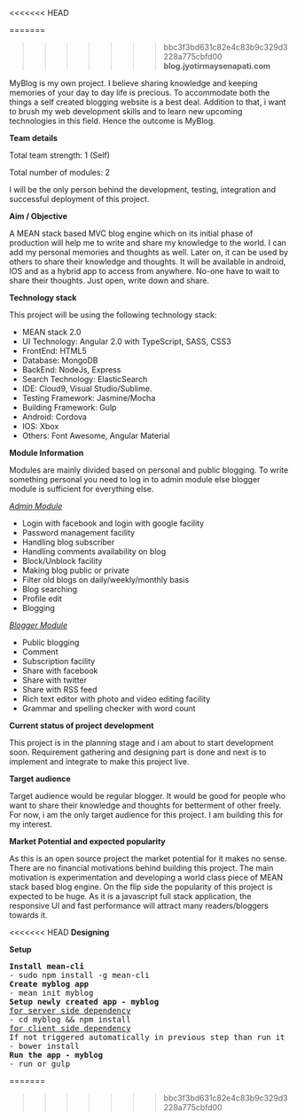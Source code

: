 <<<<<<< HEAD

=======
			   		                
>>>>>>> bbc3f3bd631c82e4c83b9c329d3228a775cbfd00
<b>blog.jyotirmaysenapati.com</b>

MyBlog is my own project. I believe sharing knowledge and keeping memories of your day to day life is precious. To accommodate both the things a self created blogging website is a best deal. 
Addition to that, i want to brush my web development skills and to learn new upcoming technologies in this field. Hence the outcome is MyBlog.

<b>Team details</b>

Total team strength: 1 (Self)

Total number of modules: 2

I will be the only person behind the development, testing, integration and successful deployment of this project.

<b>Aim / Objective</b>

A MEAN stack based MVC blog engine which on its initial phase of production will help me to write and share my knowledge to the world. I can add my personal memories and thoughts as well.
Later on, it can be used by others to share their knowledge and thoughts.
It will be available in android, IOS and as a hybrid app to access from anywhere. No-one have to wait to share their thoughts. Just open, write down and share.


<b>Technology stack </b>

This project will be using the following technology stack:

<ul>
<li>MEAN stack 2.0</li>
<li>UI Technology: Angular 2.0 with TypeScript, SASS, CSS3</li>
<li>FrontEnd: HTML5</li>
<li>Database: MongoDB</li>
<li>BackEnd: NodeJs, Express</li>
<li>Search Technology: ElasticSearch</li>
<li>IDE: Cloud9, Visual Studio/Sublime.</li>
<li>Testing Framework: Jasmine/Mocha</li>
<li>Building Framework: Gulp</li>
<li>Android: Cordova</li>
<li>IOS: Xbox</li>
<li>Others: Font Awesome, Angular Material</li>
</ul>

<b>Module Information</b>

Modules are mainly divided based on personal and public blogging. To write something personal you need to log in to admin module else blogger module is sufficient for everything else.

<i><u>Admin Module</u></i>

<ul>
<li>Login with facebook and login with google facility</li>
<li>Password management facility</li>
<li>Handling blog subscriber</li>
<li>Handling comments availability on blog</li>
<li>Block/Unblock facility</li>
<li>Making blog public or private</li>
<li>Filter old blogs on daily/weekly/monthly basis</li>
<li>Blog searching</li>
<li>Profile edit</li>
<li>Blogging</li>
</ul>

<i><u>Blogger Module</u></i>

<ul>
<li>Public blogging</li>
<li>Comment</li>
<li>Subscription facility</li>
<li>Share with facebook</li>
<li>Share with twitter</li>
<li>Share with RSS feed</li>
<li>Rich text editor with photo and video editing facility</li>
<li>Grammar and spelling checker with word count</li>
</ul>

<b>Current status of project development</b>

This project is in the planning stage and i am about to start development soon.
Requirement gathering and designing part is done and next is to implement and integrate to make this project live.

<b>Target audience</b>

Target audience would be regular blogger. It would be good for people who want to share their knowledge and thoughts for betterment of other freely.
For now, i am the only target audience for this project. I am building this for my interest.

<b>Market Potential and expected popularity</b>

As this is an open source project the market potential for it makes no sense. There are no financial motivations behind building this project. The main motivation is experimentation and developing a world class piece of MEAN stack based blog engine. 
On the flip side the popularity of this project is expected to be huge. As it is a javascript full stack application, the responsive UI and fast performance will attract many readers/bloggers towards it.

<<<<<<< HEAD
<b>Designing</b>

<b>Setup</b>

<pre>
<b>Install mean-cli</b>
- sudo npm install -g mean-cli
<b>Create myblog app</b>
- mean init myblog
<b>Setup newly created app - myblog</b>
<u>for server side dependency</u>
- cd myblog && npm install
<u>for client side dependency</u>
If not triggered automatically in previous step than run it manually.
- bower install
<b>Run the app - myblog</b>
- run or gulp
</pre>
=======

>>>>>>> bbc3f3bd631c82e4c83b9c329d3228a775cbfd00
